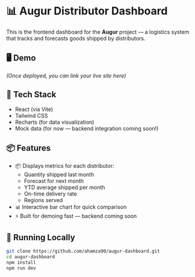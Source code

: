 # 📊 Augur Distributor Dashboard

This is the frontend dashboard for the **Augur** project — a logistics system that tracks and forecasts goods shipped by distributors.

## 🖥️ Demo

_(Once deployed, you can link your live site here)_

## 🔧 Tech Stack

- React (via Vite)
- Tailwind CSS
- Recharts (for data visualization)
- Mock data (for now — backend integration coming soon!)

## 📦 Features

- 📦 Displays metrics for each distributor:
  - Quantity shipped last month
  - Forecast for next month
  - YTD average shipped per month
  - On-time delivery rate
  - Regions served
- 📊 Interactive bar chart for quick comparison
- ⚡️ Built for demoing fast — backend coming soon

## 🚀 Running Locally

```bash
git clone https://github.com/ahamza90/augur-dashboard.git
cd augur-dashboard
npm install
npm run dev
